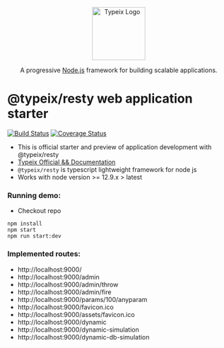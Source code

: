 <p align="center">
  <a href="https://typeix.com" target="blank">
    <img src="https://avatars.githubusercontent.com/u/38910665?s=200&v=4" width="120" alt="Typeix Logo" />
  </a>
</p>
<p align="center">
A progressive <a href="https://nodejs.org" target="_blank">Node.js</a>
framework for building scalable applications.
</p>

# @typeix/resty web application starter

[![Build Status][travis-url]][travis-img]
[![Coverage Status][coverage-img]][coverage-url]

* This is official starter and preview of application development with @typeix/resty
* [Typeix Official && Documentation](https://typeix.com)
* `@typeix/resty` is typescript lightweight framework for node js
* Works with node version >= 12.9.x > latest


### Running demo:
* Checkout repo

```npm
npm install
npm start
npm run start:dev
```


### Implemented routes:
* http://localhost:9000/
* http://localhost:9000/admin
* http://localhost:9000/admin/throw
* http://localhost:9000/admin/fire
* http://localhost:9000/params/100/anyparam
* http://localhost:9000/favicon.ico
* http://localhost:9000/assets/favicon.ico
* http://localhost:9000/dynamic
* http://localhost:9000/dynamic-simulation
* http://localhost:9000/dynamic-db-simulation

[travis-url]: https://travis-ci.com/typeix/resty-webapp-starter.svg?branch=master

[travis-img]: https://travis-ci.com/typeix/resty-webapp-starter

[coverage-img]: https://coveralls.io/repos/github/typeix/resty-webapp-starter/badge.svg?branch=master

[coverage-url]: https://coveralls.io/github/typeix/resty-webapp-starter?branch=master
